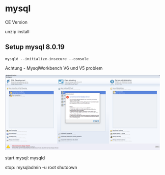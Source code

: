 ﻿# mysql 

CE Version 

unzip install 

## Setup mysql 8.0.19 

	mysqld --initialize-insecure --console

Achtung - MysqlWorkbench V6 und V5 problem 

![2020 03 19 Mysql8 Problem](/pic/2020-03-19-mysql8-problem.png)

start mysql:  mysqld

stop: mysqladmin -u root shutdown 


